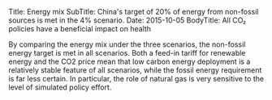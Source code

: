 ﻿Title: Energy mix
SubTitle: China's target of 20% of energy from non-fossil sources is met in the 4% scenario. 
Date: 2015-10-05
BodyTitle: All CO₂ policies have a beneficial impact on health

By comparing the energy mix under the three scenarios, the non-fossil energy
target is met in all scenarios. Both a feed-in tariff for renewable energy and 
the CO2 price mean that low carbon energy deployment is a 
relatively stable feature of all scenarios, while the fossil energy requirement
is far less certain. In particular, the role of natural gas is very sensitive
to the level of simulated policy effort.
